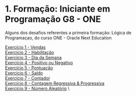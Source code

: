 # 1. Formação: Iniciante em Programação G8 - ONE
Alguns dos desafios referentes a primeira formação: Lógica de Programaçao, do curso ONE - Oracle Next Education

[Exercício 1 - Vendas](./1.%20Vendas/) \
[Exercício 2 - Habilitação](./2.%20Habilitação/) \
[Exercício 3 - Dia da Semana](./3.%20Dia%20da%20Semana/) \
[Exercício 4 - Positivo ou Negativo](./4.%20Positivo%20ou%20Negativo/) \
[Exercício 5 - Pontuação](./5.%20Pontuação/) \
[Exercício 6 - Saldo](./6.%20Saldo/) \
[Exercício 7 - Contador](./7.%20Contador/) \
[Exercício 8 - Contagem Regressiva & Progressiva](./8.%20Contagem%20Regressiva%20&%20Progressiva/) \
[Exercício 9 - Número Aleatório](./9.%20Número%20Aleatório/) \


